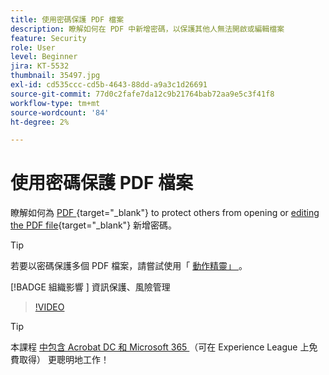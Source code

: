 ```yaml
---
title: 使用密碼保護 PDF 檔案
description: 瞭解如何在 PDF 中新增密碼，以保護其他人無法開啟或編輯檔案
feature: Security
role: User
level: Beginner
jira: KT-5532
thumbnail: 35497.jpg
exl-id: cd535ccc-cd5b-4643-88dd-a9a3c1d26691
source-git-commit: 77d0c2fafe7da12c9b21764bab72aa9e5c3f41f8
workflow-type: tm+mt
source-wordcount: '84'
ht-degree: 2%

---
```


# 使用密碼保護 PDF 檔案

瞭解如何為 [ PDF ](https://www.adobe.com/tw/acrobat/online/password-protect-pdf.html) {target="_blank"} to protect others from opening or [editing the PDF file](https://www.adobe.com/tw/acrobat/online/pdf-editor.html){target="_blank"} 新增密碼。

>[!TIP]
>
>若要以密碼保護多個 PDF 檔案，請嘗試使用「 [ 動作精靈」 ](../advanced-tasks/action.md) 。

[!BADGE 組織影響 ]
資訊保護、風險管理

>[!VIDEO](https://video.tv.adobe.com/v/35497?quality=12&learn=on&hidetitle=true)

>[!TIP]
>
本課程 [ 中包含 Acrobat DC 和 Microsoft 365 ](https://experienceleague.adobe.com/?recommended=Acrobat-U-1-2021.microsoft365) （可在 Experience League 上免費取得） 更聰明地工作！

